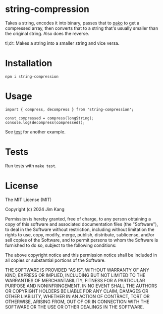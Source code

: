 # string-compression

Takes a string, encodes it into binary, passes that to [pako](https://github.com/nodeca/pako/tree/master) to get a compressed array, then converts that to a string that's usually smaller than the original string. Also does the reverse.

tl;dr: Makes a string into a smaller string and vice versa.

# Installation

    npm i string-compression

# Usage

    import { compress, decompress } from 'string-compression';

    const compressed = compress(longString);
    console.log(decompress(compressed));

See [test](tests/basic-tests.cjs) for another example.

# Tests

Run tests with `make test`.

# License

The MIT License (MIT)

Copyright (c) 2024 Jim Kang

Permission is hereby granted, free of charge, to any person obtaining a copy
of this software and associated documentation files (the "Software"), to deal
in the Software without restriction, including without limitation the rights
to use, copy, modify, merge, publish, distribute, sublicense, and/or sell
copies of the Software, and to permit persons to whom the Software is
furnished to do so, subject to the following conditions:

The above copyright notice and this permission notice shall be included in
all copies or substantial portions of the Software.

THE SOFTWARE IS PROVIDED "AS IS", WITHOUT WARRANTY OF ANY KIND, EXPRESS OR
IMPLIED, INCLUDING BUT NOT LIMITED TO THE WARRANTIES OF MERCHANTABILITY,
FITNESS FOR A PARTICULAR PURPOSE AND NONINFRINGEMENT. IN NO EVENT SHALL THE
AUTHORS OR COPYRIGHT HOLDERS BE LIABLE FOR ANY CLAIM, DAMAGES OR OTHER
LIABILITY, WHETHER IN AN ACTION OF CONTRACT, TORT OR OTHERWISE, ARISING FROM,
OUT OF OR IN CONNECTION WITH THE SOFTWARE OR THE USE OR OTHER DEALINGS IN
THE SOFTWARE.
